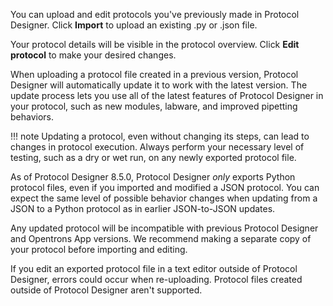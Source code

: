 You can upload and edit protocols you've previously made in Protocol Designer. Click **Import** to upload an existing .py or .json file. 

Your protocol details will be visible in the protocol overview. Click **Edit protocol** to make your desired changes. 

When uploading a protocol file created in a previous version, Protocol Designer will automatically update it to work with the latest version. The update process lets you use all of the latest features of Protocol Designer in your protocol, such as new modules, labware, and improved pipetting behaviors. 

!!! note
    Updating a protocol, even without changing its steps, can lead to changes in protocol execution. Always perform your necessary level of testing, such as a dry or wet run, on any newly exported protocol file.

As of Protocol Designer 8.5.0, Protocol Designer *only* exports Python protocol files, even if you imported and modified a JSON protocol. You can expect the same level of possible behavior changes when updating from a JSON to a Python protocol as in earlier JSON-to-JSON updates. 


Any updated protocol will be incompatible with previous Protocol Designer and Opentrons App versions. We recommend making a separate copy of your protocol before importing and editing. 

If you edit an exported protocol file in a text editor outside of Protocol Designer, errors could occur when re-uploading. Protocol files created outside of Protocol Designer aren't supported. 

[//]: # (are the legalese, trademarks, questions + image text at the end part of the larger theme file?)